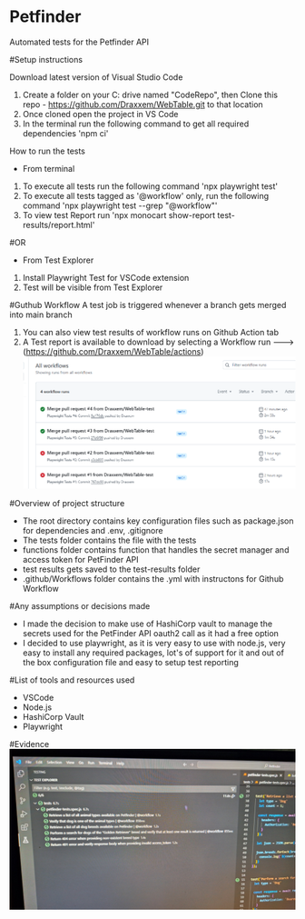 # Petfinder
Automated tests for the Petfinder API

#Setup instructions

Download latest version of Visual Studio Code
1. Create a folder on your C: drive named "CodeRepo", then Clone this repo - https://github.com/Draxxem/WebTable.git to that location
2. Once cloned open the project in VS Code
3. In the terminal run the following command to get all required dependencies 'npm ci'

How to run the tests
- From terminal
1. To execute all tests run the following command 'npx playwright test'
2. To execute all tests tagged as '@workflow' only, run the following command 'npx playwright test --grep "@workflow"'
3. To view test Report run 'npx monocart show-report test-results/report.html'


#OR

- From Test Explorer
1. Install Playwright Test for VSCode extension
2. Test will be visible from Test Explorer



#Guthub Workflow
A test job is triggered whenever a branch gets merged into main branch
1. You can also view test results of workflow runs on Github Action tab
2. A Test report is available to download by selecting a Workflow run ---> (https://github.com/Draxxem/WebTable/actions)
![alt text](image.png)

#Overview of project structure
- The root directory contains key configuration files such as package.json for dependencies and .env, .gitignore 
- The tests folder contains the file with the tests
- functions folder contains function that handles the secret manager and access token for PetFinder API
- test results gets saved to the test-results folder
- .github/Workflows folder contains the .yml with instructons for Github Workflow

#Any assumptions or decisions made
- I made the decision to make use of HashiCorp vault to manage the secrets used for the PetFinder API oauth2 call as it had a free option
- I decided to use playwright, as it is very easy to use with node.js, very easy to install any required packages, lot's of support for it and out of the box configuration file and easy to setup test reporting

#List of tools and resources used
- VSCode
- Node.js
- HashiCorp Vault
- Playwright


#Evidence
![alt text](20250225_013359.jpg)